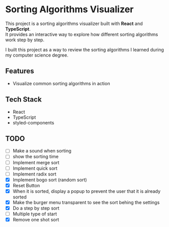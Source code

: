 # Sorting Algorithms Visualizer

This project is a sorting algorithms visualizer built with **React** and **TypeScript**.  
It provides an interactive way to explore how different sorting algorithms work step by step.

I built this project as a way to review the sorting algorithms I learned during my computer science degree.


## Features
- Visualize common sorting algorithms in action

## Tech Stack
- React
- TypeScript
- styled-components

## TODO

- [ ] Make a sound when sorting
- [ ] show the sorting time
- [ ] Implement merge sort
- [ ] Implement quick sort
- [ ] Implement radix sort
- [X] Implement bogo sort (random sort)
- [X] Reset Button
- [X] When it is sorted, display a popup to prevent the user that it is already sorted
- [X] Make the burger menu transparent to see the sort behing the settings
- [X] Do a step by step sort
- [ ] Multiple type of start
- [X] Remove one shot sort